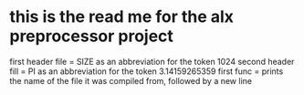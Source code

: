 this is the read me for the alx preprocessor project
=====================================================
first header file = SIZE as an abbreviation for the token 1024
second header fill = PI as an abbreviation for the token 3.14159265359
first func =  prints the name of the file it was compiled from, followed by a new line
